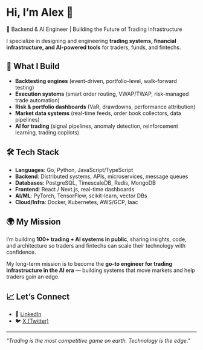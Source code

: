 # Hi, I’m Alex 👋  

🚀 Backend & AI Engineer | Building the Future of Trading Infrastructure  

I specialize in designing and engineering **trading systems, financial infrastructure, and AI-powered tools** for traders, funds, and fintechs.  

## 🔑 What I Build
- **Backtesting engines** (event-driven, portfolio-level, walk-forward testing)  
- **Execution systems** (smart order routing, VWAP/TWAP, risk-managed trade automation)  
- **Risk & portfolio dashboards** (VaR, drawdowns, performance attribution)  
- **Market data systems** (real-time feeds, order book collectors, data pipelines)  
- **AI for trading** (signal pipelines, anomaly detection, reinforcement learning, trading copilots)  

## 🛠️ Tech Stack
- **Languages**: Go, Python, JavaScript/TypeScript  
- **Backend**: Distributed systems, APIs, microservices, message queues  
- **Databases**: PostgreSQL, TimescaleDB, Redis, MongoDB  
- **Frontend**: React / Next.js, real-time dashboards  
- **AI/ML**: PyTorch, TensorFlow, scikit-learn, vector DBs  
- **Cloud/Infra**: Docker, Kubernetes, AWS/GCP, Iaac  

## 🌍 My Mission
I’m building **100+ trading + AI systems in public**, sharing insights, code, and architecture so traders and fintechs can scale their technology with confidence.  

My long-term mission is to become the **go-to engineer for trading infrastructure in the AI era** — building systems that move markets and help traders gain an edge.  

## 📈 Let’s Connect
- 💼 [LinkedIn](https://www.linkedin.com/in/alexander-ojeniweh-13b54a1b2/)  
- 🐦 [X (Twitter)](https://x.com/alexojeniweh)  


---
*"Trading is the most competitive game on earth. Technology is the edge."*  
